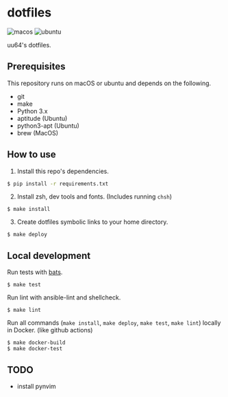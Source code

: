 # dotfiles

![macos](https://github.com/uu64/dotfiles/workflows/macos/badge.svg)
![ubuntu](https://github.com/uu64/dotfiles/workflows/ubuntu/badge.svg)

uu64's dotfiles.

## Prerequisites

This repository runs on macOS or ubuntu and depends on the following.

- git
- make
- Python 3.x
- aptitude (Ubuntu)
- python3-apt (Ubuntu)
- brew (MacOS)

## How to use

1. Install this repo's dependencies.
  ```sh
  $ pip install -r requirements.txt
  ```

2. Install zsh, dev tools and fonts. (Includes running `chsh`)
  ```
  $ make install
  ```

3. Create dotfiles symbolic links to your home directory.
  ```
  $ make deploy
  ```

## Local development

Run tests with [bats](https://github.com/sstephenson/bats).
```
$ make test
```

Run lint with ansible-lint and shellcheck.
```
$ make lint
```

Run all commands (`make install`, `make deploy`, `make test`, `make lint`) locally in Docker.
(like github actions)
```
$ make docker-build
$ make docker-test
```

## TODO

- install pynvim
